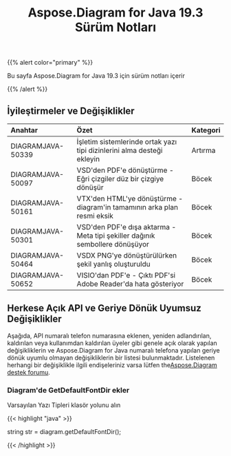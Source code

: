 ﻿---
title: Aspose.Diagram for Java 19.3 Sürüm Notları
type: docs
weight: 100
url: /tr/java/aspose-diagram-for-java-19-3-release-notes/
---
{{% alert color="primary" %}} 

Bu sayfa Aspose.Diagram for Java 19.3 için sürüm notları içerir

{{% /alert %}} 
## **İyileştirmeler ve Değişiklikler**

|**Anahtar**|**Özet**|**Kategori**|
|:- |:- |:- |
|DIAGRAMJAVA-50339|İşletim sistemlerinde ortak yazı tipi dizinlerini alma desteği ekleyin|Artırma|
|DIAGRAMJAVA-50097|VSD'den PDF'e dönüştürme - Eğri çizgiler düz bir çizgiye dönüşür|Böcek|
|DIAGRAMJAVA-50161|VTX'den HTML'ye dönüştürme - diagram'in tamamının arka plan resmi eksik|Böcek|
|DIAGRAMJAVA-50301|VSD'den PDF'e dışa aktarma - Meta tipi şekiller dağınık sembollere dönüşüyor|Böcek|
|DIAGRAMJAVA-50464|VSDX PNG'ye dönüştürülürken şekil yanlış oluşturuldu|Böcek|
|DIAGRAMJAVA-50652|VISIO'dan PDF'e - Çıktı PDF'si Adobe Reader'da hata gösteriyor|Böcek|
## **Herkese Açık API ve Geriye Dönük Uyumsuz Değişiklikler**
Aşağıda, API numaralı telefon numarasına eklenen, yeniden adlandırılan, kaldırılan veya kullanımdan kaldırılan üyeler gibi genele açık olarak yapılan değişikliklerin ve Aspose.Diagram for Java numaralı telefona yapılan geriye dönük uyumlu olmayan değişikliklerin bir listesi bulunmaktadır. Listelenen herhangi bir değişiklikle ilgili endişeleriniz varsa lütfen the[Aspose.Diagram destek forumu](https://forum.aspose.com/c/diagram/17).
### **Diagram'de GetDefaultFontDir ekler**
Varsayılan Yazı Tipleri klasör yolunu alın

{{< highlight "java" >}}

  string str =  diagram.getDefaultFontDir();

{{< /highlight >}}
